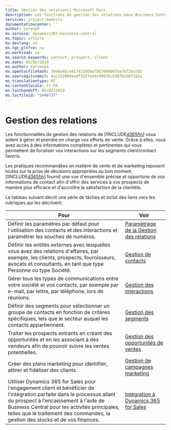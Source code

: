 ```yaml
---
title: Gestion des relations| Microsoft Docs
description: Les fonctions de gestion des relations dans Business Central prennent en charge vos efforts en matière de vente et vous permettent d'accéder à des informations sur les contacts et les prospects afin de pouvoir servir vos clients efficacement.
services: project-madeira
documentationcenter: ''
author: SorenGP
ms.service: dynamics365-business-central
ms.topic: article
ms.devlang: na
ms.tgt_pltfrm: na
ms.workload: na
ms.search.keywords: contact, prospect, client
ms.date: 05/02/2019
ms.author: sgroespe
ms.openlocfilehash: 39e8a4bce8174116bbe7b63908007aa7873acc02
ms.sourcegitcommit: dac212009aadf3227e54c99976c438f6e56f182a
ms.translationtype: HT
ms.contentlocale: fr-FR
ms.lasthandoff: 05/02/2019
ms.locfileid: "1446737"
---
```

# <a name="managing-relationships"></a>Gestion des relations
Les fonctionnalités de gestion des relations de [!INCLUDE[d365fin](includes/d365fin_md.md)] vous aident à gérer et prendre en charge vos efforts de vente. Grâce à elles, vous avez accès à des informations complètes et pertinentes qui vous permettent de focaliser vos interactions sur les segments client/contact favoris.

Les pratiques recommandées en matière de vente et de marketing reposent toutes sur la prise de décisions appropriées au bon moment. [!INCLUDE[d365fin](includes/d365fin_md.md)] fournit une vue d'ensemble précise et opportune de vos informations de contact afin d'offrir des services à vos prospects de manière plus efficace et d'accroître la satisfaction de la clientèle.

Le tableau suivant décrit une série de tâches et inclut des liens vers les rubriques qui les décrivent.  

| Pour | Voir |
| --- | --- |
|Définir les paramètres par défaut pour l'utilisation des contacts et des interactions et paramétrer les souches de numéros.|[Paramétrage de la Gestion des relations](marketing-setup-marketing.md)|
|Définir les entités externes avec lesquelles vous avez des relations d'affaires, par exemple, les clients, prospects, fournisseurs, avocats et consultants, en tant que type Personne ou type Société.|[Gestion de contacts](marketing-contacts.md)|
|Gérer tous les types de communications entre votre société et vos contacts, par exemple par e-mail, par lettre, par téléphone, lors de réunions.|[Gestion des interactions](marketing-interactions.md)|
|Définir des segments pour sélectionner un groupe de contacts en fonction de critères spécifiques, tels que le secteur auquel les contacts appartiennent.|[Gestion des segments](marketing-segments.md)|
|Traiter les prospects entrants en créant des opportunités et en les associant à des vendeurs afin de pouvoir suivre les ventes potentielles.|[Gestion des opportunités de ventes](marketing-manage-sales-opportunities.md)|
|Créer des plans marketing pour identifier, attirer et fidéliser des clients.|[Gestion de campagnes marketing](marketing-campaigns.md)|
|Utiliser Dynamics 365 for Sales pour l'engagement client et bénéficier de l'intégration parfaite dans le processus allant du prospect à l'encaissement à l'aide de Business Central pour les activités principales, telles que le traitement des commandes, la gestion des stocks et de vos finances.|[Intégration à Dynamics 365 for Sales](marketing-integrate-dynamicscrm.md)|

